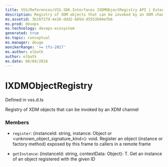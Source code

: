 ```yaml
---
title: VSS/References/VSS.SDK.Interfaces IXDMObjectRegistry API | Extensions for Visual Studio Team Services
description: Registry of XDM objects that can be invoked by an XDM channel
ms.assetid: 3b16f27d-4e16-ddd2-b85d-d5553b04efb6
ms.prod: devops
ms.technology: devops-ecosystem
generated: true
ms.topic: conceptual
ms.manager: douge
monikerRange: '>= tfs-2017'
ms.author: elbatk
author: elbatk
ms.date: 08/04/2016
---
```


# IXDMObjectRegistry

Defined in vss.d.ts


Registry of XDM objects that can be invoked by an XDM channel 

### Members

* `register`: (instanceId: string, instance: Object or &lt;unknown_object_signature_kind&gt;): void. Register an object (instance or factory method) exposed by this frame to callers in a remote frame

* `getInstance`: (instanceId: string, contextData: Object): T. Get an instance of an object registered with the given ID

